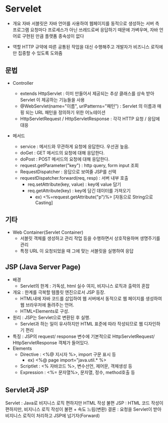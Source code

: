 # Servelet

- 개요
자바 서블릿은 자바 언어를 사용하여 웹페이지를 동적으로 생성하는 서버 측 프로그램
요청마다 프로세스가 아닌 쓰레드로써 응답하기 때문에 가벼우며, 자바 언어로 구현된 만큼 플랫폼 종속성이 없다

- 역할
HTTP 규약에 따른 공통된 작업을 대신 수행해주고 개발자가 비즈니스 로직에만 집중할 수 있도록 도와줌

## 문법

- Controller
  - extends HttpServlet : 이미 만들어서 제공되는 추상 클래스를 상속 받아 Servlet 이 제공하는 기능들을 사용
  - @WebServlet(name="이름", urlPatterns="패턴") : Servlet 의 이름과 매핑 되는 URL 패턴을 정의하기 위한 어노테이션
  - HttpServletRequest / HttpServletResponse : 각각 HTTP 요청 / 응답에 대응
  
- 메서드
  - service : 메서드와 무관하게 요청에 응답한다. 우선권 높음.
  - doGet : GET 메서드의 요청에 대해 응답한다.
  - doPost : POST 메서드의 요청에 대해 응답한다.
  - request.getParameter("key") : http query, form input 조회
  - RequestDispatcher : 응답으로 보여줄 JSP를 선택
  - requestDispatcher.forward(req, resp) : 서버 내부 호출
    - req.setAttribute(key, value) : key에 value 담기
    - req.getAttribute(key) : key에 담긴 데이터를 가져오기
      - ex) <%=request.getAttribute("p")%> [자동으로 String으로 Casting]

## 기타

- Web Container(Servlet Container)
  - 서블릿 객체를 생성하고 관리 작업 등을 수행하면서 상호작용하며 생명주기를 관리
  - 특정 URL 이 요청되었을 때 그에 맞는 서블릿을 실행하여 응답

## JSP (Java Server Page)

- 배경
  - Servlet의 한계 : 가독성, html 실수 여지, 비지니스 로직과 출력의 혼잡
- 개요 : 한계를 극복할 템플릿 엔진으로서 JSP 등장.
  - HTML내에 자바 코드를 삽입하여 웹 서버에서 동적으로 웹 페이지를 생성하여 웹 브라우저에 돌려주는 언어.
  - HTML+Elements로 구성.
- 원리 : JSP는 Servlet으로 변환된 후 실행.
  - Servlet과 하는 일이 유사하지만 HTML 표준에 따라 작성되므로 웹 디자인하기 편리
- 특징 : JSP의 request/ response 변수에 기본적으로 HttpServletRequest/ HttpServletResponse 객체가 들어있다.
- Elements
  - Directive : <%@ 지시자 %>, import 구문 표시 등
    - ex) <%@ page import="java.util.&#42; %>
  - Scriptlet : <% 자바코드 %>, 변수선언, 제어문, 객체생성 등
  - Expression : <%= 문자열%>, 문자열, 정수, method호출 등

## Servlet과 JSP

Servlet : Java로 비지니스 로직 편하지만 HTML 작성 불편
JSP : HTML 코드 작성이 편하지만, 비지니스 로직 작성이 불편 + 속도 느림(변환)
결론 : 요청을 Servlet이 받아 비지니스 로직이 처리하고 JSP에 넘기자(Forward)
